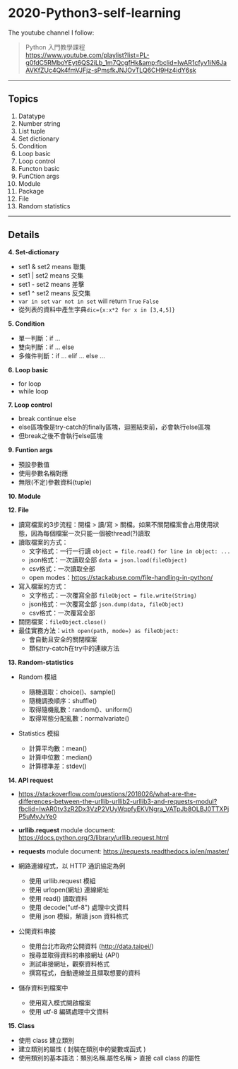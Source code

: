 # 2020-Python3-self-learning

The youtube channel I follow:  
> Python 入門教學課程  
> https://www.youtube.com/playlist?list=PL-g0fdC5RMboYEyt6QS2iLb_1m7QcgfHk&amp;fbclid=IwAR1cfyv1iN6JaAVKfZUc4Qk4fmVJFjz-sPmsfkJNJOvTLQ6CH9Hz4idY6sk

---

## Topics
  1. Datatype
  2. Number string
  3. List tuple
  4. Set dictionary
  5. Condition
  6. Loop basic
  7. Loop control
  8. Functon basic
  9. FunCtion args
  10. Module
  11. Package
  12. File
  13. Random statistics

---

## Details

**4. Set-dictionary**
* set1 & set2 means 聯集
* set1 | set2 means 交集
* set1 - set2 means 差擊
* set1 ^ set2 means 反交集
* `var in set` `var not in set` will return `True` `False`
* 從列表的資料中產生字典`dic={x:x*2 for x in [3,4,5]}` 

**5. Condition**
* 單一判斷：if ...
* 雙向判斷：if ... else
* 多條件判斷：if ... elif ... else ...

**6. Loop basic**
* for loop
* while loop

**7. Loop control**
* break continue else
* else區塊像是try-catch的finally區塊，迴圈結束前，必會執行else區塊
* 但break之後不會執行else區塊

**9. Funtion args**
* 預設參數值
* 使用參數名稱對應
* 無限(不定)參數資料(tuple)

**10. Module**

**12. File**
* 讀寫檔案的3步流程：開檔 > 讀/寫 > 關檔。如果不關閉檔案會占用使用狀態，因為每個檔案一次只能一個被thread(?)讀取
* 讀取檔案的方式：
  * 文字格式：一行一行讀 `object = file.read()` `for line in object: ...`
  * json格式：一次讀取全部 `data = json.load(fileObject)`
  * csv格式：一次讀取全部
  * open modes：https://stackabuse.com/file-handling-in-python/
* 寫入檔案的方式：
  * 文字格式：一次覆寫全部 `fileObject = file.write(String)`
  * json格式：一次覆寫全部 `json.dump(data, fileObject)`
  * csv格式：一次覆寫全部
* 關閉檔案：`fileObject.close()`
* 最佳實務方法：`with open(path, mode=) as fileObject:`
  * 會自動且安全的關閉檔案
  * 類似try-catch在try中的連線方法

**13. Random-statistics**
* Random 模組
  * 隨機選取：choice()、sample()
  * 隨機調換順序：shuffle()
  * 取得隨機亂數：random()、uniform()
  * 取得常態分配亂數：normalvariate()
  
* Statistics 模組
  * 計算平均數：mean()
  * 計算中位數：median()
  * 計算標準差：stdev()

**14. API request**
* https://stackoverflow.com/questions/2018026/what-are-the-differences-between-the-urllib-urllib2-urllib3-and-requests-modul?fbclid=IwAR0tv3zR2Dx3VzP2VUyWqpfyEKVNgra_VATpJb8OLBJ0TTXPjP5uMyJvYe0
* **urllib.request** module document: https://docs.python.org/3/library/urllib.request.html
* **requests** module document: https://requests.readthedocs.io/en/master/
* 網路連線程式，以 HTTP 通訊協定為例
  * 使用 urllib.request 模組
  * 使用 urlopen(網址) 連線網址
  * 使用 read() 讀取資料
  * 使用 decode("utf-8")  處理中文資料
  * 使用 json 模組，解讀 json 資料格式

* 公開資料串接
  * 使用台北市政府公開資料 (http://data.taipei/)
  * 搜尋並取得資料的串接網址 (API)
  * 測試串接網址，觀察資料格式
  * 撰寫程式，自動連線並且擷取想要的資料

* 儲存資料到檔案中
  * 使用寫入模式開啟檔案
  * 使用 utf-8 編碼處理中文資料

**15. Class**
* 使用 class 建立類別
* 建立類別的屬性 ( 封裝在類別中的變數或函式 )
* 使用類別的基本語法：類別名稱.屬性名稱 > 直接 call class 的屬性